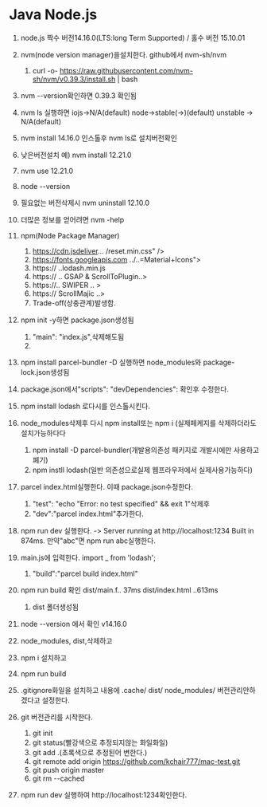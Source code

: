 # Java Node.js 
1. node.js 짝수 버전14.16.0(LTS:long Term Supported) / 홀수 버전 15.10.01
1. nvm(node version manager)을설치한다. github에서 nvm-sh/nvm
   1. curl -o- https://raw.githubusercontent.com/nvm-sh/nvm/v0.39.3/install.sh | bash
1. nvm --version확인하면 0.39.3 확인됨
1. nvm ls 실행하면  iojs->N/A(default) node->stable(->)(default)  unstable -> N/A(default)
1.  nvm install 14.16.0 인스톨후 nvm ls로 설치버전확인
1.  낮은버전설치 예) nvm install 12.21.0
1.  nvm use 12.21.0
1.  node --version
1.  필요없는 버전삭제시 nvm uninstall 12.10.0 
1.  더많은 정보를 얻어려면 nvm -help
1.  npm(Node Package Manager)
    1. https://cdn.jsdeliver... /reset.min.css" />
    1. https://fonts.googleapis.com ../..=Material+Icons">
    1. https:// ..lodash.min.js
    1. https:// .. GSAP & ScrollToPlugin..>
    1. https://.. SWIPER  .. >
    1. https:// ScrollMajic ..> 
    1. Trade-off(상충관계)발생함.
1. npm init -y하면 package.json생성됨
    1. "main": "index.js",삭제해도됨
    1. 
1.  npm install parcel-bundler -D 실행하면 node_modules와 package-lock.json생성됨 
1. package.json에서"scripts":  "devDependencies": 확인후 수정한다. 
1. npm install lodash 로다시를 인스톨시킨다. 
1. node_modules삭제후 다시 npm install또는 npm i (실제페케지를 삭제하더라도 설치가능하다다
    1.  npm install -D parcel-bundler(개발용의존성 패키지로 개발시에만 사용하고폐기)
    1.  npm instll lodash(일반 의존성으로실제 웹프라우저에서 실제사용가능하다)
1. parcel index.html실행한다. 이때 package.json수정한다.
    1. "test": "echo \"Error: no test specified\" && exit 1"삭제후 
    1. "dev":"parcel index.html"추가한다.  
1. npm run dev 실행한다. -> Server running at http://localhost:1234 Built in 874ms. 만약"abc"면 npm run abc실행한다.  
1. main.js에 입력한다. import _ from 'lodash';
    1. "build":"parcel build index.html"
1. npm run build 확인 dist/main.f.. 37ms dist/index.html ..613ms
    1. dist 폴더생성됨
1. node --version 에서 확인 v14.16.0
1. node_modules, dist,삭제하고 
1. npm i 설치하고    
1. npm run build 
1. .gitignore화일을 설치하고 내용에 .cache/ dist/  node_modules/ 버전관리안하겠다고 설정한다. 
1. git 버전관리를 시작한다.
   1. git init
   1. git status(빨강색으로 추정되지않는 화일화일)
   1. git add .(초록색으로 추정된어 변한다.) 
   1. git remote add origin https://github.com/kchair777/mac-test.git
   1. git push origin master 
   1. git rm --cached 

1. npm run dev 실행하여 http://localhost:1234확인한다. 





